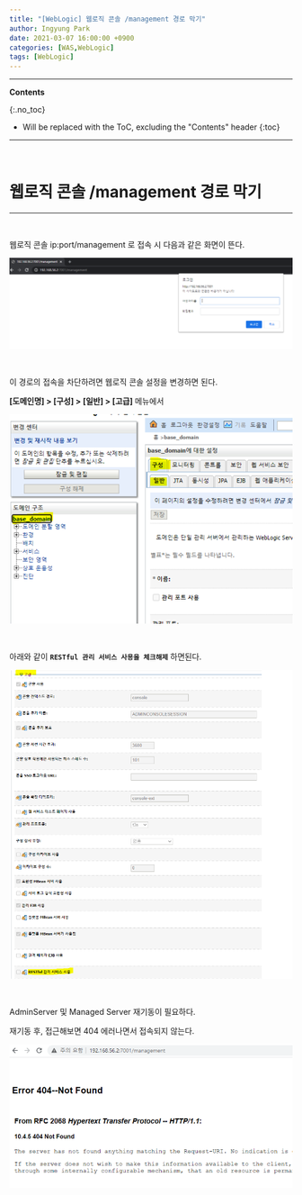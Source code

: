 ```yaml
---
title: "[WebLogic] 웹로직 콘솔 /management 경로 막기"
author: Ingyung Park
date: 2021-03-07 16:00:00 +0900
categories: [WAS,WebLogic]
tags: [WebLogic]
---
```


---
**Contents**

{:.no_toc}

* Will be replaced with the ToC, excluding the "Contents" header
{:toc}
---

<br/>

# **웹로직 콘솔 /management 경로 막기**

---

<br/>

웹로직 콘솔 ip:port/management 로 접속 시 다음과 같은 화면이 뜬다.



![1](/assets/img/posts/restful1.png)

<br/>



이 경로의 접속을 차단하려면 웹로직 콘솔 설정을 변경하면 된다.



**[도메인명] > [구성] > [일반] > [고급]** 메뉴에서 

![restful2](/assets/img/posts/restful2.png)

<br/>

아래와 같이 **`RESTful 관리 서비스 사용을 체크해제`** 하면된다.

![restful3](/assets/img/posts/restful3.png)





<br/>

AdminServer 및 Managed Server 재기동이 필요하다.

재기동 후, 접근해보면 404 에러나면서 접속되지 않는다.

![restful3](/assets/img/posts/restful4.png)



<br/>